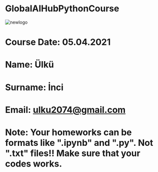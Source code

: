 # GlobalAIHubPythonCourse

![newlogo](https://user-images.githubusercontent.com/56518359/114034698-18434200-9887-11eb-84a1-71be77d92b84.png)

# Course Date: 05.04.2021
# Name: Ülkü
# Surname: İnci
# Email: ulku2074@gmail.com

# Note: Your homeworks can be formats like ".ipynb" and ".py". Not ".txt" files!! Make sure that your codes works.
